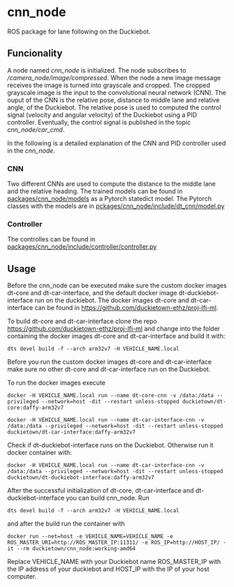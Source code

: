 # cnn_node

ROS package for lane following on the Duckiebot. 

## Funcionality
A node named _cnn_node_ is initialized. The node subscribes to _/camera_node/image/compressed_. When the node a new image message receives the image is turned into grayscale and cropped. The cropped grayscale image is the input to the convolutional neural network (CNN). The ouput of the CNN is the relative pose, distance to middle lane and relative angle, of the Duckiebot. The relative pose is used to computed the control signal (velocity and angular velocity) of the Duckiebot using a PID controller. Eventually, the control signal is published in the topic _cnn_node/car_cmd_.

In the following is a detailed explanation of the CNN and PID controller used in the _cnn_node_.

### CNN
Two different CNNs are used to compute the distance to the middle lane and the relative heading. The trained models can be found in [packages/cnn_node/models](packages/cnn_node/models) as a Pytorch statedict model. The Pytorch classes with the models are in [pckages/cnn_node/include/dt_cnn/model.py](packages/cnn_node/include/dt_cnn/model.py)



### Controller
The controlles can be found in [packages/cnn_node/include/controller/controller.py](packages/cnn_node/include/controller/controller.py)


## Usage
Before the cnn_node can be executed make sure the custom docker images dt-core and dt-car-interface, and the default docker image dt-duckiebot-interface run on the duckiebot. The docker images dt-core and dt-car-interface can be found in https://github.com/duckietown-ethz/proj-lfi-ml.

To build dt-core and dt-car-interface clone the repo https://github.com/duckietown-ethz/proj-lfi-ml and change into the folder containing the docker images dt-core and dt-car-interface and build it with:

```
dts devel build -f --arch arm32v7 -H VEHICLE_NAME.local
```
Before you run the custom docker images dt-core and dt-car-interface make sure no other dt-core and dt-car-interface run on the Duckiebot.

To run the docker images execute
```
docker -H VEHICLE_NAME.local run --name dt-core-cnn -v /data:/data --privileged --network=host -dit --restart unless-stopped duckietown/dt-core:daffy-arm32v7
```
```
docker -H VEHICLE_NAME.local run --name dt-car-interface-cnn -v /data:/data --privileged --network=host -dit --restart unless-stopped duckietown/dt-car-interface:daffy-arm32v7
```
Check if dt-duckiebot-interface runs on the Duckiebot. Otherwise run it docker container with:
```
docker -H VEHICLE_NAME.local run --name dt-car-interface-cnn -v /data:/data --privileged --network=host -dit --restart unless-stopped duckietown/dt-duckiebot-interface:daffy-arm32v7
```

After the successful initialization of dt-core, dt-car-interface and dt-duckiebot-interface you can build cnn_node. Run 
```
dts devel build -f --arch arm32v7 -H VEHICLE_NAME.local
```
and after the build run the container with
```
docker run --net=host -e VEHICLE_NAME=VEHICLE_NAME -e ROS_MASTER_URI=http://ROS_MASTER_IP:11311/ -e ROS_IP=http://HOST_IP/ -it --rm duckietown/cnn_node:working-amd64
```
Replace VEHICLE_NAME with your Duckiebot name ROS_MASTER_IP with the IP address of your duckiebot and HOST_IP with the IP of your host computer.


